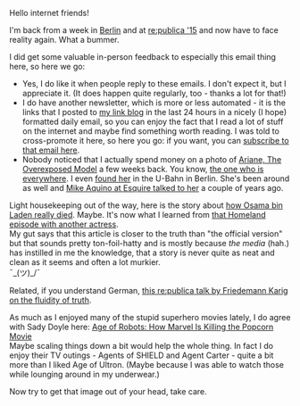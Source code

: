 Hello internet friends!

I'm back from a week in [Berlin](http://skift.com/2015/05/08/berlins-tourists-are-more-geek-than-cool-more-business-than-party/) and at [re:publica '15](https://re-publica.de/15) and now have to face reality again. What a bummer.

I did get some valuable in-person feedback to especially this email thing here, so here we go:

* Yes, I do like it when people reply to these emails. I don't expect it, but I appreciate it. (It does happen quite regularly, too - thanks a lot for that!)
* I do have another newsletter, which is more or less automated - it is the links that I posted to [my link blog](http://the-firehose.com/) in the last 24 hours in a nicely (I hope) formatted daily email, so you can enjoy the fact that I read a lot of stuff on the internet and maybe find something worth reading. I was told to cross-promote it here, so here you go: if you want, you can [subscribe to that email here](http://eepurl.com/bg8Aqj).
* Nobody noticed that I actually spend money on a photo of [Ariane, The Overexposed Model](http://overexposedmodel.tumblr.com/) a few weeks back. You know, [the one who is everywhere](http://www.glamour.com/fashion/blogs/dressed/2013/10/the-most-famous-model-in-the-w). I even [found her](https://instagram.com/p/2dX4FyI5uB/) in the U-Bahn in Berlin. She's been around as well and [Mike Aquino at Esquire talked to her](https://www.facebook.com/notes/ariane-the-overexposed-stock-image-model/the-original-ariane-expose-article/530140707048004) a couple of years ago.

Light housekeeping out of the way, here is the story about [how Osama bin Laden really died](http://www.lrb.co.uk/v37/n10/seymour-m-hersh/the-killing-of-osama-bin-laden). Maybe. It's now what I learned from [that Homeland episode with another actress](http://www.imdb.com/title/tt1790885/).  
My gut says that this article is closer to the truth than "the official version" but that sounds pretty ton-foil-hatty and is mostly because *the media* (hah.) has instilled in me the knowledge, that a story is never quite as neat and clean as it seems and often a lot murkier.  
¯\_(ツ)_/¯ 

Related, if you understand German, [this re:publica talk by Friedemann Karig on the fluidity of truth](http://www.youtube.com/watch?v=ObFgW2xhcQg).

As much as I enjoyed many of the stupid superhero movies lately, I do agree with Sady Doyle here: [Age of Robots: How Marvel Is Killing the Popcorn Movie](https://medium.com/@sady_doyle/age-of-robots-how-marvel-is-killing-the-popcorn-movie-1e21b231f73a)  
Maybe scaling things down a bit would help the whole thing. In fact I do enjoy their TV outings - Agents of SHIELD and Agent Carter - quite a bit more than I liked Age of Ultron. (Maybe because I was able to watch those while lounging around in my underwear.)

Now try to get that image out of your head, take care.

